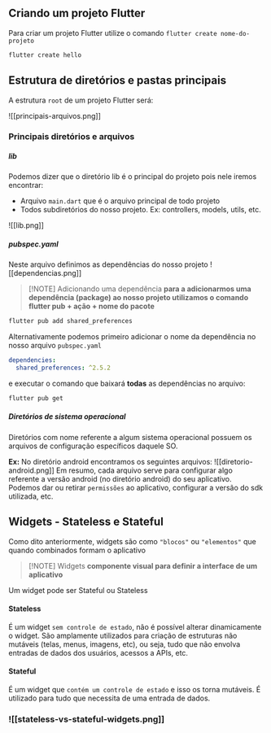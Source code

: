 ## Criando um projeto Flutter

Para criar um projeto Flutter utilize o comando `flutter create nome-do-projeto`

``` bash
flutter create hello
```

## Estrutura de diretórios e pastas principais 

A estrutura `root` de um projeto Flutter será: 

![[principais-arquivos.png]]


### Principais diretórios e arquivos 

##### lib 
Podemos dizer que o diretório lib é o principal do projeto pois nele iremos encontrar:
* Arquivo `main.dart` que é o arquivo principal de todo projeto 
* Todos subdiretórios do nosso projeto. Ex: controllers, models, utils, etc.

![[lib.png]]
##### pubspec.yaml
Neste arquivo definimos as dependências do nosso projeto
![[dependencias.png]]


> [!NOTE] Adicionando uma dependência 
> **para a adicionarmos uma dependência (package) ao nosso projeto utilizamos o comando flutter pub + ação + nome do pacote**

```bash
flutter pub add shared_preferences
```

Alternativamente podemos primeiro adicionar o nome da dependência no nosso arquivo `pubspec.yaml`

```yaml
dependencies:
  shared_preferences: ^2.5.2
```

e executar o comando que baixará **todas** as dependências no arquivo: 

```bash
flutter pub get
```


##### Diretórios de sistema operacional
Diretórios com nome referente a algum sistema operacional possuem os arquivos de configuração específicos daquele SO.

**Ex:** No diretório android encontramos os seguintes arquivos: 
![[diretorio-android.png]]
Em resumo, cada arquivo serve para configurar algo referente a versão android 
(no diretório android) do seu aplicativo. Podemos dar ou retirar `permissões` ao aplicativo, configurar a versão do sdk utilizada, etc.


## Widgets - Stateless e Stateful

Como dito anteriormente, widgets são como `"blocos"` ou `"elementos"` que quando combinados formam o aplicativo


> [!NOTE] Widgets
> **componente visual para definir a interface de um aplicativo**

Um widget pode ser Stateful ou Stateless
#### Stateless
É um widget `sem controle de estado`, não é possível alterar dinamicamente o widget. São amplamente utilizados para criação de estruturas não mutáveis (telas, menus, imagens, etc), ou seja, tudo que não envolva entradas de dados dos usuários, acessos a APIs, etc.
#### Stateful
É um widget que `contém um controle de estado` e isso os torna mutáveis. É utilizado para tudo que necessita de uma entrada de dados.

### ![[stateless-vs-stateful-widgets.png]]
